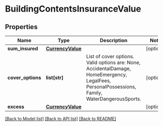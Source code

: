 # BuildingContentsInsuranceValue

## Properties
Name | Type | Description | Notes
------------ | ------------- | ------------- | -------------
**sum_insured** | [**CurrencyValue**](CurrencyValue.md) |  | [optional] 
**cover_options** | **list[str]** | List of cover options.  Valid options are: None, AccidentalDamage, HomeEmergency, LegalFees,  PersonalPossessions, Family, WaterDangerousSports. | [optional] 
**excess** | [**CurrencyValue**](CurrencyValue.md) |  | [optional] 

[[Back to Model list]](../README.md#documentation-for-models) [[Back to API list]](../README.md#documentation-for-api-endpoints) [[Back to README]](../README.md)

